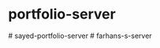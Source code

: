 # portfolio-server
#   s a y e d - p o r t f o l i o - s e r v e r  
 #   f a r h a n s - s - s e r v e r  
 